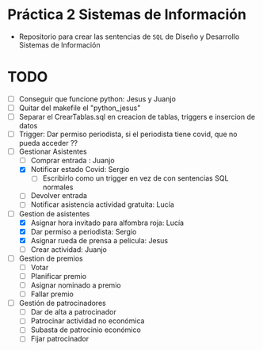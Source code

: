 # Práctica 2 Sistemas de Información

* Repositorio para crear las sentencias de `SQL` de Diseño y Desarrollo Sistemas de Información

# TODO

* [ ] Conseguir que funcione python: Jesus y Juanjo
* [ ] Quitar del makefile el "python_jesus"
* [ ] Separar el CrearTablas.sql en creacion de tablas, triggers e insercion de datos
* [ ] Trigger: Dar permiso periodista, si el periodista tiene covid, que no pueda acceder ??
* [ ] Gestionar Asistentes
    * [ ] Comprar entrada : Juanjo
    * [x] Notificar estado Covid: Sergio
        * [ ] Escribirlo como un trigger en vez de con sentencias SQL normales
    * [ ] Devolver entrada
    * [ ] Notificar asistencia actividad gratuita: Lucía
* [ ] Gestion de asistentes
    * [x] Asignar hora invitado para alfombra roja: Lucía
    * [x] Dar permiso a periodista: Sergio
    * [x] Asignar rueda de prensa a pelicula: Jesus
    * [ ] Crear actividad: Juanjo
* [ ] Gestion de premios
	* [ ] Votar
	* [ ] Planificar premio
	* [ ] Asignar nominado a premio
	* [ ] Fallar premio
* [ ] Gestión de patrocinadores
	* [ ] Dar de alta a patrocinador
	* [ ] Patrocinar actividad no económica
	* [ ] Subasta de patrocinio económico
	* [ ] Fijar patrocinador
